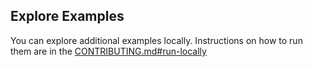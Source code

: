 ## Explore Examples

You can explore additional examples locally. Instructions on how to run them are in the [CONTRIBUTING.md#run-locally](../CONTRIBUTING.md#run-locally)